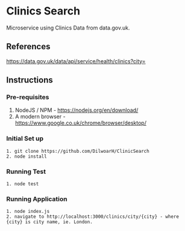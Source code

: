 # Clinics Search

Microservice using Clinics Data from data.gov.uk.

## References
https://data.gov.uk/data/api/service/health/clinics?city=


## Instructions

### Pre-requisites

1. NodeJS / NPM - https://nodejs.org/en/download/
2. A modern browser - https://www.google.co.uk/chrome/browser/desktop/

### Initial Set up

``` 
1. git clone https://github.com/DilwoarH/ClinicSearch
2. node install 
```


### Running Test
```
1. node test
```
### Running Application
```
1. node index.js
2. navigate to http://localhost:3000/clinics/city/{city} - where {city} is city name, ie. London.
```

